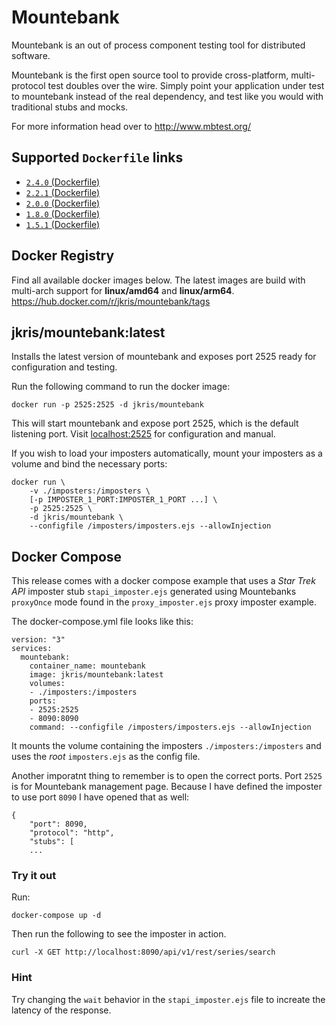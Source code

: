 # Mountebank
Mountebank is an out of process component testing tool for distributed software.

Mountebank is the first open source tool to provide cross-platform, multi-protocol test doubles over the wire. Simply point your application under test to mountebank instead of the real dependency, and test like you would with traditional stubs and mocks.

For more information head over to http://www.mbtest.org/

## Supported `Dockerfile` links
* [`2.4.0` (Dockerfile)](https://github.com/jimmikristensen/mountebank-docker/blob/2.4.0/Dockerfile)
* [`2.2.1` (Dockerfile)](https://github.com/jimmikristensen/mountebank-docker/blob/2.2.1/Dockerfile)
* [`2.0.0` (Dockerfile)](https://github.com/jimmikristensen/mountebank-docker/blob/2.0.0/Dockerfile)
* [`1.8.0` (Dockerfile)](https://github.com/jimmikristensen/mountebank-docker/blob/1.8.0/Dockerfile)
* [`1.5.1` (Dockerfile)](https://github.com/jimmikristensen/mountebank-docker/blob/1.5.1/Dockerfile)

## Docker Registry
Find all available docker images below. The latest images are build with multi-arch support for **linux/amd64** and **linux/arm64**.
https://hub.docker.com/r/jkris/mountebank/tags

## jkris/mountebank:latest

Installs the latest version of mountebank and exposes port 2525 ready for
configuration and testing.

Run the following command to run the docker image:

    docker run -p 2525:2525 -d jkris/mountebank

This will start mountebank and expose port 2525, which is the default listening port.
Visit [localhost:2525](http://localhost:2525) for configuration and manual.

If you wish to load your imposters automatically, mount your imposters as a
volume and bind the necessary ports:

```
docker run \
    -v ./imposters:/imposters \
    [-p IMPOSTER_1_PORT:IMPOSTER_1_PORT ...] \
    -p 2525:2525 \
    -d jkris/mountebank \
    --configfile /imposters/imposters.ejs --allowInjection
```

## Docker Compose

This release comes with a docker compose example that uses a _Star Trek API_ imposter stub `stapi_imposter.ejs` generated using Mountebanks `proxyOnce` mode found in the `proxy_imposter.ejs` proxy imposter example.

The docker-compose.yml file looks like this:

```
version: "3"
services:
  mountebank:
    container_name: mountebank
    image: jkris/mountebank:latest
    volumes:
    - ./imposters:/imposters
    ports:
    - 2525:2525
    - 8090:8090
    command: --configfile /imposters/imposters.ejs --allowInjection
```

It mounts the volume containing the imposters `./imposters:/imposters` and uses the _root_ `imposters.ejs` as the config file.

Another imporatnt thing to remember is to open the correct ports. Port `2525` is for Mountebank management page. Because I have defined the imposter to use port `8090` I have opened that as well:

```
{
    "port": 8090,
    "protocol": "http",
    "stubs": [
    ...
```

### Try it out

Run:

```
docker-compose up -d
```

Then run the following to see the imposter in action.

```
curl -X GET http://localhost:8090/api/v1/rest/series/search
```

### Hint

Try changing the `wait` behavior in the `stapi_imposter.ejs` file to increate the latency of the response.